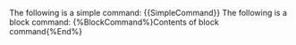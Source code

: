 The following is a simple command: {{SimpleCommand}}
The following is a block command: {%BlockCommand%}Contents of block command{%End%}